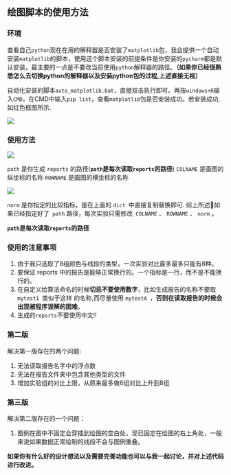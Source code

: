 ## 绘图脚本的使用方法

### 环境

查看自己`python`现在在用的解释器是否安装了`matplotlib`包，我会提供一个自动安装`matplotlib`的脚本，使用这个脚本安装的前提条件是你安装的`pycharm`都是默认安装，最主要的一点是不要改当前使用`python`解释器的路径。**（如果你已经很熟悉怎么去切换python的解释器以及安装python包的过程,上述直接无视）**

自动化安装的脚本`auto_matplotlib.bat`，直接双击执行即可。再按`windows+R`输入`CMD`，在CMD中输入`pip list`，查看`matplotlib`包是否安装成功。若安装成功,如红色框图所示.

![](https://wooyooyoo-photo.oss-cn-hangzhou.aliyuncs.com/blog/2020/09/Snipaste_2020-09-08_09-22-46.png)

### 使用方法

![](https://wooyooyoo-photo.oss-cn-hangzhou.aliyuncs.com/blog/2020/09/Snipaste_2020-09-08_08-33-24.png)

`path` 是你生成 `reports` 的路径(**`path`是每次读取`reports`的路径**)
`COLNAME` 是画图的纵坐标的名称
`ROWNAME` 是画图的横坐标的名称

![](https://wooyooyoo-photo.oss-cn-hangzhou.aliyuncs.com/blog/2020/09/Snipaste_2020-09-08_09-12-32.png)

`norm` 是你指定的比较指标，是在上面的 `dict `中直接复制替换即可.
综上所述🏉如果已经指定好了` path` 路径，每次实验只需修改` COLNAME` 、 `ROWNAME` 、 `norm` 。

**`path`是每次读取`reports`的路径**

### 使用的注意事项

1. 由于我只选取了8组颜色与线段的类型，一次实验对比最多最多只能有8种。
2. 要保证 reports 中的报告是能够正常换行的。一个指标是一行，而不是不能换行的。
3. 在自定义给算法命名的时候**切忌不要使用数字**，比如生成报告的名称不要取 `mytest1 `类似于这样
   的名称,而尽量使用 `mytestA `，**否则在读取报告的时候会出现被程序误解的困难**。
4. 生成的`reports`不要使用中文!!

### 第二版
解决第一版存在的两个问题:

1. 无法读取报告名字中的浮点数
2. 无法在报告文件夹中包含其他类型的文件
3. 增加实验组的对比上限，从原来最多做6组对比上升到8组

### 第三版
解决第二版存在的一个问题：

1. 图例在图中不固定会穿插到绘图的空白处，现已固定在绘图的右上角处，一般来说如果数据正常绘制的线段不会与图例重叠。

**如果你有什么好的设计想法以及需要完善功能也可以与我一起讨论，并对上述代码进行改进。**
